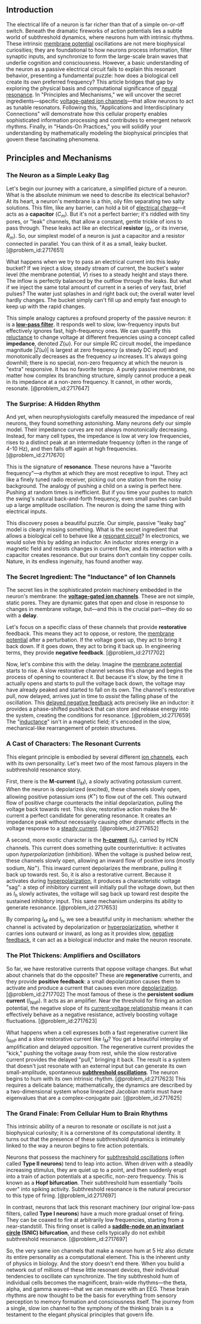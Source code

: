## Introduction
The electrical life of a neuron is far richer than that of a simple on-or-off switch. Beneath the dramatic fireworks of action potentials lies a subtle world of subthreshold dynamics, where neurons hum with intrinsic rhythms. These intrinsic [membrane potential](@article_id:150502) oscillations are not mere biophysical curiosities; they are foundational to how neurons process information, filter synaptic inputs, and synchronize to form the large-scale brain waves that underlie cognition and consciousness. However, a basic understanding of the neuron as a passive electrical circuit fails to explain this resonant behavior, presenting a fundamental puzzle: how does a biological cell create its own preferred frequency? This article bridges that gap by exploring the physical basis and computational significance of [neural resonance](@article_id:183566). In "Principles and Mechanisms," we will uncover the secret ingredients—specific [voltage-gated ion channels](@article_id:175032)—that allow neurons to act as tunable resonators. Following this, "Applications and Interdisciplinary Connections" will demonstrate how this cellular property enables sophisticated information processing and contributes to emergent network rhythms. Finally, in "Hands-On Practices," you will solidify your understanding by mathematically modeling the biophysical principles that govern these fascinating phenomena.

## Principles and Mechanisms

### The Neuron as a Simple Leaky Bag

Let's begin our journey with a caricature, a simplified picture of a neuron. What is the absolute minimum we need to describe its electrical behavior? At its heart, a neuron's membrane is a thin, oily film separating two salty solutions. This film, like any barrier, can hold a bit of [electrical charge](@article_id:274102)—it acts as a **capacitor** ($C_m$). But it's not a perfect barrier; it's riddled with tiny pores, or "leak" channels, that allow a constant, gentle trickle of ions to pass through. These leaks act like an electrical **resistor** ($g_L$, or its inverse, $R_m$). So, our simplest model of a neuron is just a capacitor and a resistor connected in parallel. You can think of it as a small, leaky bucket. [@problem_id:2717651]

What happens when we try to pass an electrical current into this leaky bucket? If we inject a slow, steady stream of current, the bucket's water level (the membrane potential, $V$) rises to a steady height and stays there. The inflow is perfectly balanced by the outflow through the leaks. But what if we inject the same total amount of current in a series of very fast, brief pulses? The water just splashes in and right back out; the overall water level hardly changes. The bucket simply can't fill up and empty fast enough to keep up with the rapid changes.

This simple analogy captures a profound property of the passive neuron: it is a **[low-pass filter](@article_id:144706)**. It responds well to slow, low-frequency inputs but effectively ignores fast, high-frequency ones. We can quantify this [reluctance](@article_id:260127) to change voltage at different frequencies using a concept called **impedance**, denoted $Z(\omega)$. For our simple RC circuit model, the impedance magnitude $|Z(\omega)|$ is largest at zero frequency (a steady DC input) and monotonically decreases as the frequency $\omega$ increases. It's always going downhill; there is no special, non-zero frequency at which the neuron is "extra" responsive. It has no favorite tempo. A purely passive membrane, no matter how complex its branching structure, simply cannot produce a peak in its impedance at a non-zero frequency. It cannot, in other words, resonate. [@problem_id:2717647]

### The Surprise: A Hidden Rhythm

And yet, when neurophysiologists carefully measured the impedance of real neurons, they found something astonishing. Many neurons defy our simple model. Their impedance curves are not always monotonically decreasing. Instead, for many cell types, the impedance is low at very low frequencies, rises to a distinct peak at an intermediate frequency (often in the range of 4-10 Hz), and then falls off again at high frequencies. [@problem_id:2717670]

This is the signature of **resonance**. These neurons have a "favorite frequency"—a rhythm at which they are most receptive to input. They act like a finely tuned radio receiver, picking out one station from the noisy background. The analogy of pushing a child on a swing is perfect here. Pushing at random times is inefficient. But if you time your pushes to match the swing's natural back-and-forth frequency, even small pushes can build up a large amplitude oscillation. The neuron is doing the same thing with electrical inputs.

This discovery poses a beautiful puzzle. Our simple, passive "leaky bag" model is clearly missing something. What is the secret ingredient that allows a biological cell to behave like a [resonant circuit](@article_id:261282)? In electronics, we would solve this by adding an inductor. An inductor stores energy in a magnetic field and resists changes in current flow, and its interaction with a capacitor creates resonance. But our brains don't contain tiny copper coils. Nature, in its endless ingenuity, has found another way.

### The Secret Ingredient: The "Inductance" of Ion Channels

The secret lies in the sophisticated protein machinery embedded in the neuron's membrane: the **[voltage-gated ion channels](@article_id:175032)**. These are not simple, static pores. They are dynamic gates that open and close in response to changes in membrane voltage, but—and this is the crucial part—they do so with a **delay**.

Let's focus on a specific class of these channels that provide **restorative** feedback. This means they act to oppose, or restore, the [membrane potential](@article_id:150502) after a perturbation. If the voltage goes up, they act to bring it back down. If it goes down, they act to bring it back up. In engineering terms, they provide **negative feedback**. [@problem_id:2717702]

Now, let's combine this with the delay. Imagine the [membrane potential](@article_id:150502) starts to rise. A slow restorative channel senses this change and begins the process of opening to counteract it. But because it's slow, by the time it actually opens and starts to pull the voltage back down, the voltage may have already peaked and started to fall on its own. The channel's restorative pull, now delayed, arrives just in time to *assist* the falling phase of the oscillation. This [delayed negative feedback](@article_id:268850) acts precisely like an inductor: it provides a phase-shifted pushback that can store and release energy into the system, creating the conditions for resonance. [@problem_id:2717659] The "[inductance](@article_id:275537)" isn't in a magnetic field; it's encoded in the slow, mechanical-like rearrangement of protein structures.

### A Cast of Characters: The Resonant Currents

This elegant principle is embodied by several different [ion channels](@article_id:143768), each with its own personality. Let's meet two of the most famous players in the subthreshold resonance story.

First, there is the **M-current** ($I_M$), a slowly activating potassium current. When the neuron is depolarized (excited), these channels slowly open, allowing positive potassium ions ($K^+$) to flow out of the cell. This outward flow of positive charge counteracts the initial depolarization, pulling the voltage back towards rest. This slow, restorative action makes the M-current a perfect candidate for generating resonance. It creates an impedance peak without necessarily causing other dramatic effects in the voltage response to a [steady current](@article_id:271057). [@problem_id:2717652]

A second, more exotic character is the **[h-current](@article_id:202163)** ($I_h$), carried by HCN channels. This current does something quite counterintuitive: it activates upon *hyperpolarization* (inhibition). When the voltage is pushed below rest, these channels slowly open, allowing an inward flow of positive ions (mostly sodium, $Na^+$). This inward current depolarizes the membrane, pulling it back up towards rest. So, it is also a restorative current. Because it activates during [hyperpolarization](@article_id:171109), it produces a characteristic voltage "sag": a step of inhibitory current will initially pull the voltage down, but then as $I_h$ slowly activates, the voltage will sag back up toward rest despite the sustained inhibitory input. This same mechanism underpins its ability to generate resonance. [@problem_id:2717653]

By comparing $I_M$ and $I_h$, we see a beautiful unity in mechanism: whether the channel is activated by depolarization or [hyperpolarization](@article_id:171109), whether it carries ions outward or inward, as long as it provides slow, [negative feedback](@article_id:138125), it can act as a biological inductor and make the neuron resonate.

### The Plot Thickens: Amplifiers and Oscillators

So far, we have restorative currents that oppose voltage changes. But what about channels that do the opposite? These are **regenerative** currents, and they provide **positive feedback**: a small depolarization causes them to activate and produce a current that causes even more [depolarization](@article_id:155989). [@problem_id:2717702] The most famous of these is the **persistent sodium current** ($I_{NaP}$). It acts as an amplifier. Near the threshold for firing an action potential, the negative slope of its [current-voltage relationship](@article_id:163186) means it can effectively behave as a negative resistance, actively boosting voltage fluctuations. [@problem_id:2717623]

What happens when a cell expresses both a fast regenerative current like $I_{NaP}$ and a slow restorative current like $I_M$? You get a beautiful interplay of amplification and delayed opposition. The regenerative current provides the "kick," pushing the voltage away from rest, while the slow restorative current provides the delayed "pull," bringing it back. The result is a system that doesn't just resonate with an external input but can generate its own small-amplitude, spontaneous **[subthreshold oscillations](@article_id:198434)**. The neuron begins to hum with its own intrinsic rhythm. [@problem_id:2717623] This requires a delicate balance; mathematically, the dynamics are described by a two-dimensional system whose linearized Jacobian matrix must have eigenvalues that are a complex-conjugate pair. [@problem_id:2717625]

### The Grand Finale: From Cellular Hum to Brain Rhythms

This intrinsic ability of a neuron to resonate or oscillate is not just a biophysical curiosity; it is a cornerstone of its computational identity. It turns out that the presence of these subthreshold dynamics is intimately linked to the way a neuron begins to fire action potentials.

Neurons that possess the machinery for [subthreshold oscillations](@article_id:198434) (often called **Type II neurons**) tend to leap into action. When driven with a steadily increasing stimulus, they are quiet up to a point, and then suddenly erupt into a train of action potentials at a specific, non-zero frequency. This is known as a **Hopf bifurcation**. Their subthreshold hum essentially "boils over" into spiking activity. Subthreshold resonance is the natural precursor to this type of firing. [@problem_id:2717697]

In contrast, neurons that lack this resonant machinery (our original low-pass filters, called **Type I neurons**) have a much more gradual onset of firing. They can be coaxed to fire at arbitrarily low frequencies, starting from a near-standstill. This firing onset is called a **[saddle-node on an invariant circle](@article_id:272495) (SNIC) bifurcation**, and these cells typically do not exhibit subthreshold resonance. [@problem_id:2717697]

So, the very same ion channels that make a neuron hum at 5 Hz also dictate its entire personality as a computational element. This is the inherent unity of physics in biology. And the story doesn't end there. When you build a network out of millions of these little resonant devices, their individual tendencies to oscillate can synchronize. The tiny subthreshold hum of individual cells becomes the magnificent, brain-wide rhythms—the theta, alpha, and gamma waves—that we can measure with an EEG. These brain rhythms are now thought to be the basis for everything from sensory perception to memory formation and consciousness itself. The journey from a single, slow ion channel to the symphony of the thinking brain is a testament to the elegant physical principles that govern life.